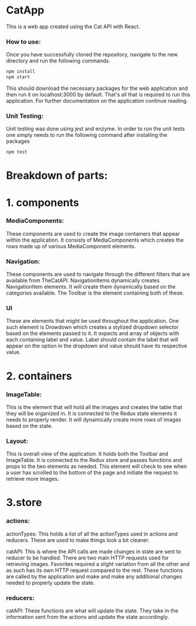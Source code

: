 # CatApp
This is a web app created using the Cat API with React.

### How to use:

Once you have successfully cloned the repository, navigate to the new directory and run the following commands.

```sh
npm install
npm start
```
This should download the necessary packages for the web application and then run it on localhost:3000 by default. That's all that is required to run this application. For further documentation on the application continue reading.

### Unit Testing:
Unit testing was done using jest and enzyme. In order to run the unit tests one simply needs to run the following command after installing the packages
```sh
npm test
```

# Breakdown of parts:


# 1. components
### MediaComponents:
These components are used to create the image containers that appear within the application. It consists of MediaComponents which creates the rows made up of various MediaComponent elements.

### Navigation:
These components are used to navigate through the different filters that are available from TheCatAPI. NavigationItems dynamically creates NavigationItem elements. It will create them dynamically based on the categories available. The Toolbar is the element containing both of these.

### UI
These are elements that might be used throughout the application. One such element is Drowdown which creates a stylized dropdown selector based on the elements passed to it. It expects and array of objects with each containing label and value. Label should contain the label that will appear on the option in the dropdown and value should have its respective value.
	
# 2. containers
### ImageTable:
This is the element that will hold all the images and creates the table that they will be organized in. It is connected to the Redux state elements it needs to properly render. It will dynamically create more rows of images based on the state.

### Layout:
This is overall view of the application. It holds both the Toolbar and ImageTable. It is connected to the Redux store and passes functions and props to the two elements as needed. This element will check to see when a user has scrolled to the bottom of the page and initiate the request to retrieve more images.


# 3.store
### actions:
actionTypes: This holds a list of all the actionTypes used in actions and reducers. These are used to make things look a bit cleaner.

catAPI: This is where the API calls are made changes in state are sent to reducer to be handled. There are two main HTTP requests used for retrieving images. Favorites required a slight variation from all the other and as such has its own HTTP request compared to the rest. These functions are called by the application and make and make any additional changes needed to properly update the state.

### reducers:
catAPI: These functions are what will update the state. They take in the information sent from the actions and update the state accordingly.
